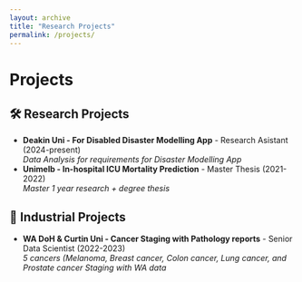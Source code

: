 ```yaml
---
layout: archive
title: "Research Projects"
permalink: /projects/
---
```


<h1>Projects</h1>

<h2>🛠 Research Projects</h2>
<ul>
  <li><strong>Deakin Uni - For Disabled Disaster Modelling App</strong> - Research Asistant (2024-present)<br>
      <em>Data Analysis for requirements for Disaster Modelling App</em></li>
  <li><strong>Unimelb - In-hospital ICU Mortality Prediction</strong> - Master Thesis (2021-2022)<br>
      <em>Master 1 year research + degree thesis</em></li>
</ul>

<h2>🏢 Industrial Projects</h2>
<ul>
  <li><strong>WA DoH & Curtin Uni - Cancer Staging with Pathology reports</strong> - Senior Data Scientist (2022-2023)<br>
      <em>5 cancers (Melanoma, Breast cancer, Colon cancer, Lung cancer, and Prostate cancer Staging with WA data</em></li>
  
</ul>